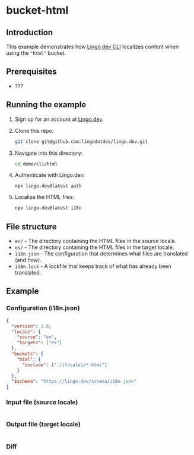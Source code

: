 # bucket-html

## Introduction

This example demonstrates how [Lingo.dev CLI](#) localizes content when using the `"html"` bucket.

## Prerequisites

- ???

## Running the example

1. Sign up for an account at [Lingo.dev](#).
2. Clone this repo:

   ```bash
   git clone git@github.com:lingodotdev/lingo.dev.git
   ```

3. Navigate into this directory:

   ```bash
   cd demo/cli/html
   ```

4. Authenticate with Lingo.dev:

   ```
   npx lingo.dev@latest auth
   ```

5. Localize the HTML files:

   ```bash
   npx lingo.dev@latest i18n
   ```

## File structure

- `en/` - The directory containing the HTML files in the source locale.
- `es/` - The directory containing the HTML files in the target locale.
- `i18n.json` - The configuration that determines what files are translated (and how).
- `i18n.lock` - A lockfile that keeps track of what has already been translated.

## Example

### Configuration (i18n.json)

```json
{
  "version": 1.8,
  "locale": {
    "source": "en",
    "targets": ["es"]
  },
  "buckets": {
    "html": {
      "include": ["./[locale]/*.html"]
    }
  },
  "$schema": "https://lingo.dev/schema/i18n.json"
}
```

### Input file (source locale)

```html

```

### Output file (target locale)

```html

```

### Diff

```diff

```
